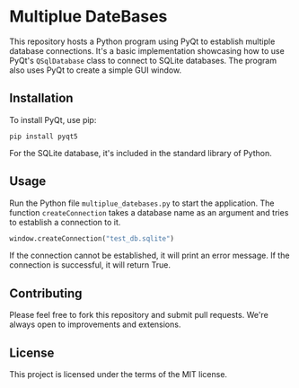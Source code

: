# Multiplue DateBases
This repository hosts a Python program using PyQt to establish multiple database connections. It's a basic implementation showcasing how to use PyQt's `QSqlDatabase` class to connect to SQLite databases. The program also uses PyQt to create a simple GUI window.

## Installation
To install PyQt, use pip:
```shell
pip install pyqt5
```
For the SQLite database, it's included in the standard library of Python.

## Usage
Run the Python file `multiplue_datebases.py` to start the application. The function `createConnection` takes a database name as an argument and tries to establish a connection to it.

```python
window.createConnection("test_db.sqlite")
```
If the connection cannot be established, it will print an error message. If the connection is successful, it will return True.

## Contributing
Please feel free to fork this repository and submit pull requests. We're always open to improvements and extensions.

## License
This project is licensed under the terms of the MIT license.
